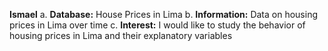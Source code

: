 **Ismael**
a. **Database:** House Prices in Lima
b. **Information:** Data on housing prices in Lima over time
c. **Interest:** I would like to study the behavior of housing prices in Lima and their explanatory variables



